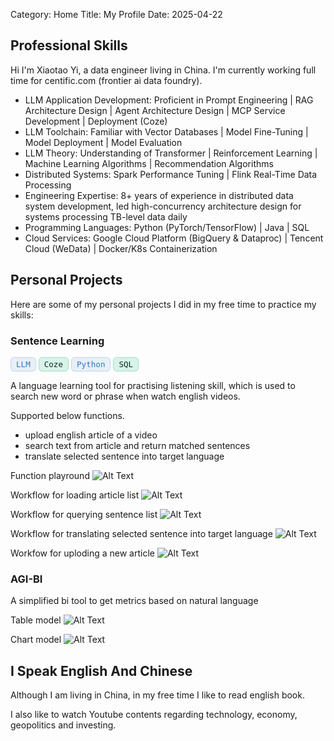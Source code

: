 Category: Home
Title: My Profile
Date: 2025-04-22

## Professional Skills
Hi I'm Xiaotao Yi, a data engineer living in China. I'm currently working full time for centific.com (frontier ai data foundry).

* LLM Application Development: Proficient in Prompt Engineering | RAG Architecture Design | Agent Architecture Design | MCP Service Development | Deployment (Coze)
* LLM Toolchain: Familiar with Vector Databases | Model Fine-Tuning | Model Deployment | Model Evaluation
* LLM Theory: Understanding of Transformer | Reinforcement Learning | Machine Learning Algorithms | Recommendation Algorithms
* Distributed Systems: Spark Performance Tuning | Flink Real-Time Data Processing
* Engineering Expertise: 8+ years of experience in distributed data system development, led high-concurrency architecture design for systems processing TB-level data daily
* Programming Languages: Python (PyTorch/TensorFlow) | Java | SQL
* Cloud Services: Google Cloud Platform (BigQuery & Dataproc) | Tencent Cloud (WeData) | Docker/K8s Containerization

## Personal Projects
Here are some of my personal projects I did in my free time to practice my skills:

### Sentence Learning
<span style="display: inline-block; color: #3178c6; background: rgba(49, 120, 198, 0.1); padding: 3px 8px; border-radius: 6px; border: 1px solid rgba(49, 120, 198, 0.2); font-weight: 500; font-family: 'SF Mono', monospace; font-size: 0.9em;">LLM</span>
<span style="display: inline-block; color: #092e20; background: rgba(16, 185, 129, 0.15); padding: 3px 8px; border-radius: 6px; border: 1px solid rgba(16, 185, 129, 0.3); font-weight: 500; font-family: 'SF Mono', monospace; font-size: 0.9em;">Coze</span>
<span style="display: inline-block; color: #3178c6; background: rgba(49, 120, 198, 0.1); padding: 3px 8px; border-radius: 6px; border: 1px solid rgba(49, 120, 198, 0.2); font-weight: 500; font-family: 'SF Mono', monospace; font-size: 0.9em;">Python</span>
<span style="display: inline-block; color: #092e20; background: rgba(16, 185, 129, 0.15); padding: 3px 8px; border-radius: 6px; border: 1px solid rgba(16, 185, 129, 0.3); font-weight: 500; font-family: 'SF Mono', monospace; font-size: 0.9em;">SQL</span>

A language learning tool for practising listening skill, which is used to search new word or phrase when watch english videos.

Supported below functions.

* upload english article of a video
* search text from article and return matched sentences
* translate selected sentence into target language 

Function playround
![Alt Text]({static}/images/WechatIMG396.jpg)

Workflow for loading article list
![Alt Text]({static}/images/WechatIMG397.jpg)

Workflow for querying sentence list
![Alt Text]({static}/images/WechatIMG398.jpg)

Workflow for translating selected sentence into target language
![Alt Text]({static}/images/WechatIMG399.jpg)

Workfow for uploding a new article
![Alt Text]({static}/images/WechatIMG400.jpg)

### AGI-BI
A simplified bi tool to get metrics based on natural language

Table model
![Alt Text]({static}/images/WechatIMG403.jpg)

Chart model
![Alt Text]({static}/images/WechatIMG405.jpg)


## I Speak English And Chinese 
Although I am living in China, in my free time I like to read english book.

I also like to watch Youtube contents regarding technology, economy, geopolitics and investing.
